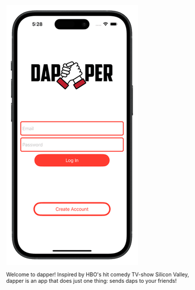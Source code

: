 ![screenshot](https://github.com/micvo25/dapper/blob/main/dapperScreenshot_optimized.png)

Welcome to dapper!
Inspired by HBO's hit comedy TV-show Silicon Valley, dapper is an app that does just one thing: sends daps to your friends!

